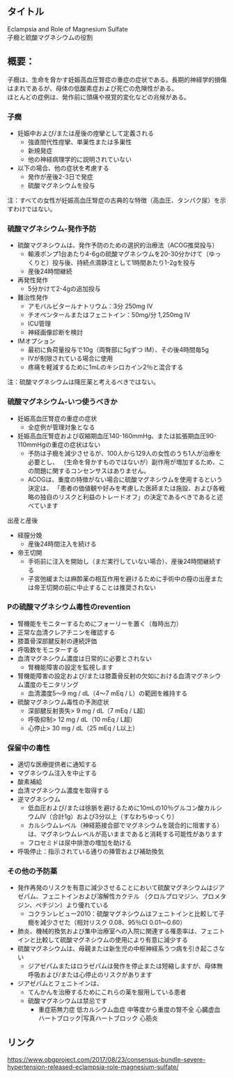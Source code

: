 ## タイトル
Eclampsia and Role of Magnesium Sulfate  
子癇と硫酸マグネシウムの役割

## 概要：  
子癇は、生命を脅かす妊娠高血圧腎症の重症の症状である。長期的神経学的損傷はまれであるが、母体の低酸素症および死亡の危険性がある。  
ほとんどの症例は、発作前に頭痛や視覚的変化などの兆候がある。

### 子癇
* 妊娠中および/または産後の痙攣として定義される
  * 強直間代性痙攣、単巣性または多巣性
  * 新規発症
  * 他の神経病理学的に説明されていない
* 以下の場合、他の症状を考慮する
  * 発作が産後2-3日で発症
  * 硫酸マグネシウムを投与

注：すべての女性が妊娠高血圧腎症の古典的な特徴（高血圧、タンパク尿）を示すわけではない。

### 硫酸マグネシウム-発作予防
* 硫酸マグネシウムは、発作予防のための選択的治療法（ACOG推奨投与）
  * 輸液ポンプ1台あたり4-6gの硫酸マグネシウムを20-30分かけて（ゆっくりと）投与後、持続点滴静注として1時間あたり1-2gを投与
  * 産後24時間継続
* 再発性発作
  * 5分かけて2-4gの追加投与
* 難治性発作
  * アモバルビタールナトリウム：3分 250mg IV
  * チオペンタールまたはフェニトイン：50mg/分 1,250mg IV
  * ICU管理
  * 神経画像診断を検討
* IMオプション
  * 最初に負荷量投与で10g（両臀部に5gずつ IM）、その後4時間毎5g
  * IVが制限されている場合に使用
  * 疼痛を軽減するために1mLのキシロカイン2％と混合する

注：硫酸マグネシウムは降圧薬と考えるべきではない。

### 硫酸マグネシウム-いつ使うべきか
* 妊娠高血圧腎症の重症の症状
  * 全症例が管理対象となる
* 妊娠高血圧腎症および収縮期血圧140-160mmHg、または拡張期血圧90-110mmHgの重症の症状はない
  * 予防は子癇を減少させるが、100人から129人の女性のうち1人が治療を必要とし、
  （生命を脅かすものではないが）副作用が増加するため、この問題に関するコンセンサスはありません。
  * ACOGは、重度の特徴がない場合に硫酸マグネシウムを使用するという決定は、
  「患者の価値観や好みを考慮した医師または施設、および各戦略の独自のリスクと利益のトレードオフ」の決定であるべきであると述べています

出産と産後
* 経膣分娩
  * 産後24時間注入を続ける
* 帝王切開
  * 手術前に注入を開始し（まだ実行していない場合）、産後24時間継続する
  * 子宮弛緩または麻酔薬の相互作用を避けるために手術中の膣の出産または帝王切開の前に中止することは推奨されない

### Pの硫酸マグネシウム毒性のrevention
* 腎機能をモニターするためにフォーリーを置く（毎時出力）
* 正常な血清クレアチニンを確認する
* 膝蓋骨深部腱反射の連続評価
* 呼吸数をモニターする
* 血清マグネシウム濃度は日常的に必要とされない
  * 腎機能障害の設定を監視します
* 腎機能障害の設定および/または膝蓋骨反射の欠如における血清マグネシウム濃度のモニタリング
  * 血清濃度5〜9 mg / dL（4〜7 mEq / L）の範囲を維持する
* 硫酸マグネシウム毒性の予測症状
  * 深部腱反射喪失> 9 mg / dL（7 mEq / L超）
  * 呼吸抑制> 12 mg / dL（10 mEq / L超）
  * 心停止> 30 mg / dL（25 mEq / L以上）

### 保留中の毒性
* 適切な医療提供者に通知する
* マグネシウム注入を中止する
* 酸素補給
* 血清マグネシウム濃度を取得する
* 逆マグネシウム
  * 低血圧および/または徐脈を避けるために10mLの10％グルコン酸カルシウムIV（合計1g）および3分以上（すなわちゆっくり）
  * カルシウムレベル（神経筋接合部でマグネシウムを競合的に阻害する）は、マグネシウムレベルが高いままであると消耗する可能性があります
  * フロセミドは尿中排泄の増加を助ける
* 呼吸停止：指示されている通りの挿管および補助換気

### その他の予防薬
* 発作再発のリスクを有意に減少させることにおいて硫酸マグネシウムはジアゼパム、フェニトインおよび溶解性カクテル
（クロルプロマジン、プロメタジン、ペチジン）より優れている
  * コクランレビュー2010：硫酸マグネシウムはフェニトインと比較して子癇を減少させた（相対リスク 0.08、95％CI 0.01〜0.60）
* 肺炎、機械的換気および集中治療室への入院に関連する罹患率は、フェニトインと比較して硫酸マグネシウムの使用により有意に減少する
* 硫酸マグネシウムは、母親または新生児の中枢神経系うつ病を引き起こさない
  * ジアゼパムまたはロラゼパムは発作を停止または短縮しますが、母体無呼吸および/または心停止のリスクがあります
* ジアゼパムとフェニトインは、
  * てんかんを治療するためにこれらの薬を服用している患者
  * 硫酸マグネシウムは禁忌です
    * 重症筋無力症 低カルシウム血症 中等度から重度の腎不全 心臓虚血 ハートブロック|写真ハートブロック 心筋炎

## リンク
https://www.obgproject.com/2017/08/23/consensus-bundle-severe-hypertension-released-eclampsia-role-magnesium-sulfate/
